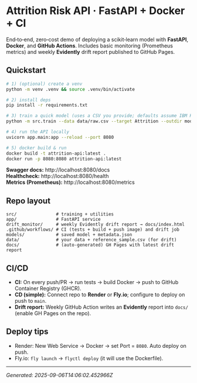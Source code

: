 # Attrition Risk API · FastAPI + Docker + CI

End‑to‑end, zero‑cost demo of deploying a scikit‑learn model with **FastAPI**, **Docker**, and **GitHub Actions**.
Includes basic monitoring (Prometheus metrics) and weekly **Evidently** drift report published to GitHub Pages.

## Quickstart

```bash
# 1) (optional) create a venv
python -m venv .venv && source .venv/bin/activate

# 2) install deps
pip install -r requirements.txt

# 3) train a quick model (uses a CSV you provide; defaults assume IBM HR attrition format)
python -m src.train --data data/raw.csv --target Attrition --outdir models/

# 4) run the API locally
uvicorn app.main:app --reload --port 8080

# 5) docker build & run
docker build -t attrition-api:latest .
docker run -p 8080:8080 attrition-api:latest
```

**Swagger docs:** http://localhost:8080/docs  
**Healthcheck:** http://localhost:8080/health  
**Metrics (Prometheus):** http://localhost:8080/metrics

## Repo layout
```
src/               # training + utilities
app/               # FastAPI service
drift_monitor/     # weekly Evidently drift report → docs/index.html
.github/workflows/ # CI (tests + build + push image) and drift job
models/            # saved model + metadata.json
data/              # your data + reference_sample.csv (for drift)
docs/              # (auto-generated) GH Pages with latest drift report
```

## CI/CD
- **CI:** On every push/PR → run tests → build Docker → push to GitHub Container Registry (GHCR).
- **CD (simple):** Connect repo to **Render** or **Fly.io**; configure to deploy on push to `main`.
- **Drift report:** Weekly GitHub Action writes an **Evidently** report into `docs/` (enable GH Pages on the repo).

## Deploy tips
- Render: New Web Service → Docker → set Port = `8080`. Auto deploy on push.
- Fly.io: `fly launch` → `flyctl deploy` (it will use the Dockerfile).

---

_Generated: 2025-09-06T14:06:02.452966Z_
